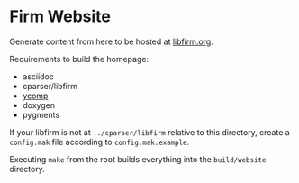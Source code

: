 # Firm Website

Generate content from here to be hosted at [libfirm.org](http://libfirm.org).

Requirements to build the homepage:
* asciidoc
* cparser/libfirm
* [ycomp](http://libfirm.org/yComp)
* doxygen
* pygments

If your libfirm is not at `../cparser/libfirm` relative to this directory,
create a `config.mak` file according to `config.mak.example`.

Executing `make` from the root builds everything into the `build/website` directory.
